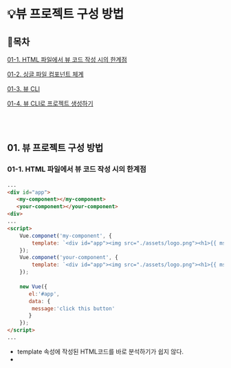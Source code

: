 # 💡뷰 프로젝트 구성 방법

## 📝목차 
[01-1. HTML 파일에서 뷰 코드 작성 시의 한계점](#01-1-HTML-파일에서-뷰-코드-작성-시의-한계점)

[01-2. 싱글 파일 컴포넌트 체계](#01-2-싱글-파일-컴포넌트-체계)

[01-3. 뷰 CLI](#01-3-뷰-CLI)

[01-4. 뷰 CLI로 프로젝트 생성하기](#01-4-뷰-CLI로-프로젝트생성하기)


<br><br>

## 01. 뷰 프로젝트 구성 방법
### 01-1. HTML 파일에서 뷰 코드 작성 시의 한계점

```html
...
<div id="app">
   <my-component></my-component>
   <your-component></your-component>
<div>
...
<script>
	Vue.componet('my-component', {
		template: `<div id="app"><img src="./assets/logo.png"><h1>{{ msg }}</h1><h2>Essential Links</h2><ul><li><a href="https://vuejs.org" target="_blank">Core Docs</a></li><li><a href="https://forum.vuejs.org" target="_blank">Forum</a></li><li><a href="https://chat.vuejs.org" target="_blank">Community Chat</a></li><li><a href="https://twitter.com/vuejs" target="_blank">Twitter</a></li></ul><h2>Ecosystem</h2><ul><li><a href="http://router.vuejs.org/" target="_blank">vue-router</a></li><li><a href="http://vuex.vuejs.org/" target="_blank">vuex</a></li><li><a href="http://vue-loader.vuejs.org/" target="_blank">vue-loader</a></li><li><a href="https://github.com/vuejs/awesome-vue" target="_blank">awesome-vue</a></li></ul></div>`
	});
	Vue.componet('your-component', {
		template: `<div id="app"><img src="./assets/logo.png"><h1>{{ msg }}</h1><h2>Essential Links</h2><ul><li><a href="https://vuejs.org" target="_blank">Core Docs</a></li><li><a href="https://forum.vuejs.org" target="_blank">Forum</a></li><li><a href="https://chat.vuejs.org" target="_blank">Community Chat</a></li><li><a href="https://twitter.com/vuejs" target="_blank">Twitter</a></li></ul></div>`
	});
	
	new Vue({
	   el:'#app',
	   data: {
		message:'click this button'
	   }
	});
</script>
...
```

* template 속성에 작성된 HTML코드를 바로 분석하기가 쉽지 않다. 
* <script>태그 안에서 HTML코드는 구문 강조가 적용되지 않기 떄문에 오탈자를 찾기가 어렵다.
* 코드 들여쓰기도 어려워 상위 태그와 하위 태그의 관계를 파악하기 어렵다.

<br>

### 01-2. 싱글 파일 컴포넌트 체계
* 싱글 파일 컴포넌트란?
  + .vue 파일로 프로젝트 구조를 구성하는 방식을 말한다. 
  + 확장자 .vue파일 1개는 뷰 애플리케이션을 구성하는 1개의 컴포넌트와 동일하다.

* .vue 파일 기본 구조
```html
	<template>
	   <!-- HTML 태그 내용 -->
	</template>
	
	<script>
	   export default{
		// 자바스크립트 내용	
	   }
	</script>
	
	<style>
           /* css 스타일 내용 */
	</style>	
```

<br>

### 01-3. 뷰 CLI
* 싱글 컴포넌트 체계를 사용하기 위해서는 .vue 파일을 웹 브라우저가 인식할 수 있는 파일로 변환해주는 도구가 필요하다.
  + ex. 웹팩(웹앱의 자원을 자바스크립트모듈로 변환), 브라우저파이(웹팩과 비슷한 모듈 번들러)
* 뷰 프로젝트를 쉽게 구성할 수 있게 **뷰 CLI(Command Line Interface) 도구**를 제공한다.
* CLI에서 제공하는 명령어를 이용하면 뷰 애플리케이션을 개발하기 위한 초기 프로젝트 구조를 쉽게 구성이 가능하다.
* 웹팩이나 브라우저파이 같은 모듈 번들러를 프로젝트 자체에 포함하여 바로 사용이 가능하다.
* **.vue** 파일을 HTML, css, javascript 파일로 변환해 주기 위한 뷰 로더를 포함하고 있다.

**뷰 CLI 설치**
	
* cmd 창에서 입력
  + vue-cli 설치  ``` npm install vue-cli -global ```
  + vue-cli 설치 여부 확인 ``` vue ``` 	

**뷰 CLI 명령어**
	
<figure>
    <table>
        <thead>
            <tr>
                <th>템플릿 종류</th>
                <th>설명</th>
            </tr>
        </thead>
        <tbody>
            <tr>
                <td>Vue init webpack</td>
                <td>고급 웹팩 기능을 활용한 프로젝트 구성 방식. 테스팅, 문법 검사 등을 지원</td>
            </tr>
            <tr>
                <td>Vue init webpack-simple</td>
                <td>웹팩 최소 기능을 활용한 프로젝트 구성 방식. 빠른 화면 프로토타이핑용</td>
            </tr>
		<tr>
                <td>Vue init browserify</td>
                <td>고급 브라우저리파이 기능을 활용한 프로젝트 구성 방식. 테스팅, 문법 검사 등을 지원</td>
            </tr>
		<tr>
                <td>Vue init browserify-simple</td>
                <td> 브라우저리파이 최소 기능을 활용한 프로젝트 구성 방식. 빠른 화면 프로토타이핑용</td>
            </tr>
		<tr>
                <td>Vue init simple</td>
                <td>최소 뷰 기능만 들어간 HTML 파일 1개 생성</td>
            </tr>
		<tr>
                <td>Vue init pwa</td>
                <td>웹팩 기반의 프로그레시브 웹 앱(PWA, Progressive Web App) 기능을 지원하는 뷰 프로젝트</td>
            </tr>
        </tbody>
    </table>
</figure>	

<br>

### 01-4. 뷰 CLI로 프로젝트 생성하기
01.뷰 프로젝트를 생성할 빈폴더를 생성하고 빈 폴더에서 cmd창을 열어 ``` vue init webpack-simple ``` 입력
* 명령어 입력 결과 화면
	
![image](img/project01.PNG)

02. ``` npm install ``` 입력하여 뷰 애플리케이션을 구동하기 위한 관련 라이브러리를 모두 다운로드 한다.
* 프로젝트 기본 폴더 구조
	
![image](img/project02.PNG)	

* npm install 명령어 입력 결과 화면
	
![image](img/project03.PNG)
	
03. ``` npm run dev ``` 를 실행하면 localhost:8080으로 접근하여 애플리케이션을 실행할 수 있다.
* npm run dev 실행한 뷰 애플리케이션 초기화면
	
![image](img/project05.PNG)
	
* npm run dev 명령어 입력 결과 화면
	
![image](img/project04.PNG)

* 맨 아래 3줄은 뷰 프로젝트가 ``` http://loaclhost:8080/ ``` 에 구동되고 있음을 알려주면서 웹팩 결과값(output)이 ``` /dist/ ``` 에서 제공됙 있다는 의미이다.

	
<br><br>
						  
						  
#### 참고 do it vue.js


